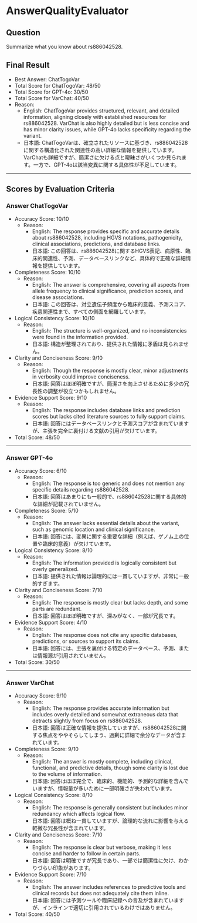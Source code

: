 # AnswerQualityEvaluator

## Question

Summarize what you know about rs886042528.

## Final Result

- Best Answer: ChatTogoVar
- Total Score for ChatTogoVar: 48/50
- Total Score for GPT-4o: 30/50
- Total Score for VarChat: 40/50
- Reason:
  - English: ChatTogoVar provides structured, relevant, and detailed information, aligning closely with established resources for rs886042528. VarChat is also highly detailed but is less concise and has minor clarity issues, while GPT-4o lacks specificity regarding the variant.
  - 日本語: ChatTogoVarは、確立されたリソースに基づき、rs886042528に関する構造化された関連性の高い詳細な情報を提供しています。VarChatも詳細ですが、簡潔さに欠ける点と曖昧さがいくつか見られます。一方で、GPT-4oは該当変異に関する具体性が不足しています。

---

## Scores by Evaluation Criteria

### Answer ChatTogoVar
- Accuracy Score: 10/10
  - Reason: 
    - English: The response provides specific and accurate details about rs886042528, including HGVS notations, pathogenicity, clinical associations, predictions, and database links.
    - 日本語: この回答は、rs886042528に関するHGVS表記、病原性、臨床的関連性、予測、データベースリンクなど、具体的で正確な詳細情報を提供しています。
- Completeness Score: 10/10
  - Reason: 
    - English: The answer is comprehensive, covering all aspects from allele frequency to clinical significance, prediction scores, and disease associations.
    - 日本語: この回答は、対立遺伝子頻度から臨床的意義、予測スコア、疾患関連性まで、すべての側面を網羅しています。
- Logical Consistency Score: 10/10
  - Reason: 
    - English: The structure is well-organized, and no inconsistencies were found in the information provided.
    - 日本語: 構造が整理されており、提供された情報に矛盾は見られません。
- Clarity and Conciseness Score: 9/10
  - Reason: 
    - English: Though the response is mostly clear, minor adjustments in verbosity could improve conciseness.
    - 日本語: 回答はほぼ明確ですが、簡潔さを向上させるために多少の冗長性の調整が役立つかもしれません。
- Evidence Support Score: 9/10
  - Reason: 
    - English: The response includes database links and prediction scores but lacks cited literature sources to fully support claims.
    - 日本語: 回答にはデータベースリンクと予測スコアが含まれていますが、主張を完全に裏付ける文献の引用が欠けています。
- Total Score: 48/50

---

### Answer GPT-4o
- Accuracy Score: 6/10
  - Reason: 
    - English: The response is too generic and does not mention any specific details regarding rs886042528.
    - 日本語: 回答はあまりにも一般的で、rs886042528に関する具体的な詳細が記載されていません。
- Completeness Score: 5/10
  - Reason: 
    - English: The answer lacks essential details about the variant, such as genomic location and clinical significance.
    - 日本語: 回答には、変異に関する重要な詳細（例えば、ゲノム上の位置や臨床的意義）が欠けています。
- Logical Consistency Score: 8/10
  - Reason: 
    - English: The information provided is logically consistent but overly generalized.
    - 日本語: 提供された情報は論理的には一貫していますが、非常に一般的すぎます。
- Clarity and Conciseness Score: 7/10
  - Reason: 
    - English: The response is mostly clear but lacks depth, and some parts are redundant.
    - 日本語: 回答はほぼ明確ですが、深みがなく、一部が冗長です。
- Evidence Support Score: 4/10
  - Reason: 
    - English: The response does not cite any specific databases, predictions, or sources to support its claims.
    - 日本語: 回答には、主張を裏付ける特定のデータベース、予測、または情報源が引用されていません。
- Total Score: 30/50

---

### Answer VarChat
- Accuracy Score: 9/10
  - Reason: 
    - English: The response provides accurate information but includes overly detailed and somewhat extraneous data that detracts slightly from focus on rs886042528.
    - 日本語: 回答は正確な情報を提供していますが、rs886042528に関する焦点をややそらしてしまう、過剰に詳細で余分なデータが含まれています。
- Completeness Score: 9/10
  - Reason: 
    - English: The answer is mostly complete, including clinical, functional, and predictive details, though some clarity is lost due to the volume of information.
    - 日本語: 回答はほぼ完全で、臨床的、機能的、予測的な詳細を含んでいますが、情報量が多いために一部明確さが失われています。
- Logical Consistency Score: 8/10
  - Reason: 
    - English: The response is generally consistent but includes minor redundancy which affects logical flow.
    - 日本語: 回答は概ね一貫していますが、論理的な流れに影響を与える軽微な冗長性が含まれています。
- Clarity and Conciseness Score: 7/10
  - Reason: 
    - English: The response is clear but verbose, making it less concise and harder to follow in certain parts.
    - 日本語: 回答は明確ですが冗長であり、一部では簡潔性に欠け、わかりづらい印象があります。
- Evidence Support Score: 7/10
  - Reason: 
    - English: The answer includes references to predictive tools and clinical records but does not adequately cite them inline.
    - 日本語: 回答には予測ツールや臨床記録への言及が含まれていますが、インラインで適切に引用されているわけではありません。
- Total Score: 40/50